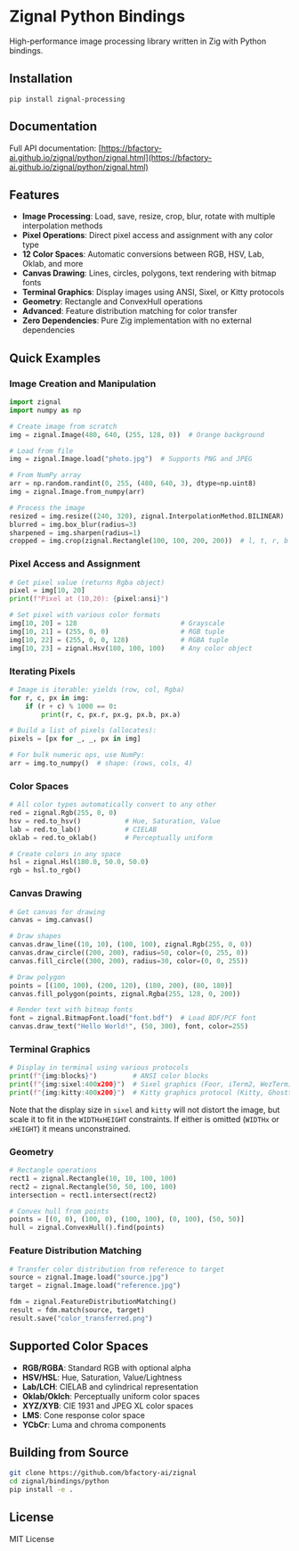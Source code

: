 # Zignal Python Bindings

High-performance image processing library written in Zig with Python bindings.

## Installation

```console
pip install zignal-processing
```

## Documentation

Full API documentation: [https://bfactory-ai.github.io/zignal/python/zignal.html](https://bfactory-ai.github.io/zignal/python/zignal.html)

## Features

- **Image Processing**: Load, save, resize, crop, blur, rotate with multiple interpolation methods
- **Pixel Operations**: Direct pixel access and assignment with any color type
- **12 Color Spaces**: Automatic conversions between RGB, HSV, Lab, Oklab, and more
- **Canvas Drawing**: Lines, circles, polygons, text rendering with bitmap fonts
- **Terminal Graphics**: Display images using ANSI, Sixel, or Kitty protocols
- **Geometry**: Rectangle and ConvexHull operations
- **Advanced**: Feature distribution matching for color transfer
- **Zero Dependencies**: Pure Zig implementation with no external dependencies

## Quick Examples

### Image Creation and Manipulation

```python
import zignal
import numpy as np

# Create image from scratch
img = zignal.Image(480, 640, (255, 128, 0))  # Orange background

# Load from file
img = zignal.Image.load("photo.jpg")  # Supports PNG and JPEG

# From NumPy array
arr = np.random.randint(0, 255, (480, 640, 3), dtype=np.uint8)
img = zignal.Image.from_numpy(arr)

# Process the image
resized = img.resize((240, 320), zignal.InterpolationMethod.BILINEAR)
blurred = img.box_blur(radius=3)
sharpened = img.sharpen(radius=1)
cropped = img.crop(zignal.Rectangle(100, 100, 200, 200))  # l, t, r, b
```

### Pixel Access and Assignment

```python
# Get pixel value (returns Rgba object)
pixel = img[10, 20]
print(f"Pixel at (10,20): {pixel:ansi}")

# Set pixel with various color formats
img[10, 20] = 128                          # Grayscale
img[10, 21] = (255, 0, 0)                  # RGB tuple
img[10, 22] = (255, 0, 0, 128)             # RGBA tuple
img[10, 23] = zignal.Hsv(180, 100, 100)    # Any color object
```

### Iterating Pixels

```python
# Image is iterable: yields (row, col, Rgba)
for r, c, px in img:
    if (r + c) % 1000 == 0:
        print(r, c, px.r, px.g, px.b, px.a)

# Build a list of pixels (allocates):
pixels = [px for _, _, px in img]

# For bulk numeric ops, use NumPy:
arr = img.to_numpy()  # shape: (rows, cols, 4)
```

### Color Spaces

```python
# All color types automatically convert to any other
red = zignal.Rgb(255, 0, 0)
hsv = red.to_hsv()           # Hue, Saturation, Value
lab = red.to_lab()           # CIELAB
oklab = red.to_oklab()       # Perceptually uniform

# Create colors in any space
hsl = zignal.Hsl(180.0, 50.0, 50.0)
rgb = hsl.to_rgb()
```

### Canvas Drawing

```python
# Get canvas for drawing
canvas = img.canvas()

# Draw shapes
canvas.draw_line((10, 10), (100, 100), zignal.Rgb(255, 0, 0))
canvas.draw_circle((200, 200), radius=50, color=(0, 255, 0))
canvas.fill_circle((300, 200), radius=30, color=(0, 0, 255))

# Draw polygon
points = [(100, 100), (200, 120), (180, 200), (80, 180)]
canvas.fill_polygon(points, zignal.Rgba(255, 128, 0, 200))

# Render text with bitmap fonts
font = zignal.BitmapFont.load("font.bdf")  # Load BDF/PCF font
canvas.draw_text("Hello World!", (50, 300), font, color=255)
```

### Terminal Graphics

```python
# Display in terminal using various protocols
print(f"{img:blocks}")         # ANSI color blocks
print(f"{img:sixel:400x200}")  # Sixel graphics (Foor, iTerm2, WezTerm)
print(f"{img:kitty:400x200}")  # Kitty graphics protocol (Kitty, Ghostty)
```
Note that the display size in `sixel` and `kitty` will not distort the image,
but scale it to fit in the `WIDTHxHEIGHT` constraints.
If either is omitted (`WIDTHx` or `xHEIGHT`) it means unconstrained.

### Geometry

```python
# Rectangle operations
rect1 = zignal.Rectangle(10, 10, 100, 100)
rect2 = zignal.Rectangle(50, 50, 100, 100)
intersection = rect1.intersect(rect2)

# Convex hull from points
points = [(0, 0), (100, 0), (100, 100), (0, 100), (50, 50)]
hull = zignal.ConvexHull().find(points)
```

### Feature Distribution Matching

```python
# Transfer color distribution from reference to target
source = zignal.Image.load("source.jpg")
target = zignal.Image.load("reference.jpg")

fdm = zignal.FeatureDistributionMatching()
result = fdm.match(source, target)
result.save("color_transferred.png")
```

## Supported Color Spaces

- **RGB/RGBA**: Standard RGB with optional alpha
- **HSV/HSL**: Hue, Saturation, Value/Lightness
- **Lab/LCH**: CIELAB and cylindrical representation
- **Oklab/Oklch**: Perceptually uniform color spaces
- **XYZ/XYB**: CIE 1931 and JPEG XL color spaces
- **LMS**: Cone response color space
- **YCbCr**: Luma and chroma components

## Building from Source

```bash
git clone https://github.com/bfactory-ai/zignal
cd zignal/bindings/python
pip install -e .
```

## License

MIT License
